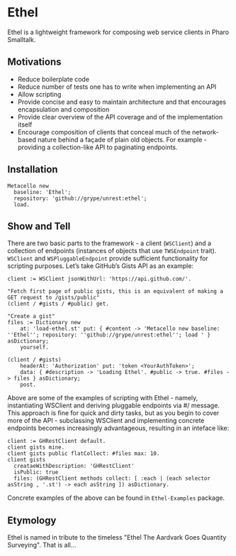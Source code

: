 # Ethel

Ethel is a lightweight framework for composing web service clients in Pharo Smalltalk.

## Motivations
* Reduce boilerplate code
* Reduce number of tests one has to write when implementing an API
* Allow scripting
* Provide concise and easy to maintain architecture and that encourages encapsulation and composition
* Provide clear overview of the API coverage and of the implementation itself
* Encourage composition of clients that conceal much of the network-based nature behind a façade of plain old objects. For example - providing a collection-like API to paginating endpoints. 

## Installation
```smalltalk
Metacello new
  baseline: 'Ethel';
  repository: 'github://grype/unrest:ethel';
  load.
```

## Show and Tell
There are two basic parts to the framework - a client (`WSClient`) and a collection of endpoints (instances of objects that use `TWSEndpoint` trait). `WSClient` and `WSPluggableEndpoint` provide sufficient functionality for scripting purposes. Let’s take GitHub’s Gists API as an example:

```smalltalk
client := WSClient jsonWithUrl: 'https://api.github.com/'.

"Fetch first page of public gists, this is an equivalent of making a GET request to /gists/public"
(client / #gists / #public) get.

"Create a gist"
files := Dictionary new
	at: 'load-ethel.st' put: { #content -> 'Metacello new baseline: ''Ethel''; repository: ''github://grype/unrest:ethel''; load ' } asDictionary;
	yourself.
	
(client / #gists) 
	headerAt: 'Authorization' put: 'token <YourAuthToken>';
	data: { #description -> 'Loading Ethel'. #public -> true. #files -> files } asDictionary;
	post.
```

Above are some of the examples of scripting with Ethel - namely, instantiating WSClient and deriving pluggable endpoints via #/ message. This approach is fine for quick and dirty tasks, but as you begin to cover more of the API - subclassing WSClient and implementing concrete endpoints becomes increasingly advantageous, resulting in an inteface like:

```smalltalk
client := GHRestClient default.
client gists mine.
client gists public flatCollect: #files max: 10.
client gists 
  creataeWithDescription: 'GHRestClient' 
  isPublic: true 
  files: (GHRestClient methods collect: [ :each | (each selector asString , '.st') -> each asString ]) asDictionary.
```

Concrete examples of the above can be found in `Ethel-Examples` package.

## Etymology
Ethel is named in tribute to the timeless "Ethel The Aardvark Goes Quantity Surveying". That is all...
